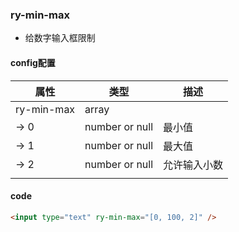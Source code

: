 ### ry-min-max

* 给数字输入框限制

#### config配置

| 属性       | 类型           | 描述         |
| ---------- | -------------- | ------------ |
| ry-min-max | array          |              |
| -> 0       | number or null | 最小值       |
| -> 1       | number or null | 最大值       |
| -> 2       | number or null | 允许输入小数 |
|            |                |              |

#### code

```html
<input type="text" ry-min-max="[0, 100, 2]" />
```

```javascript

```
